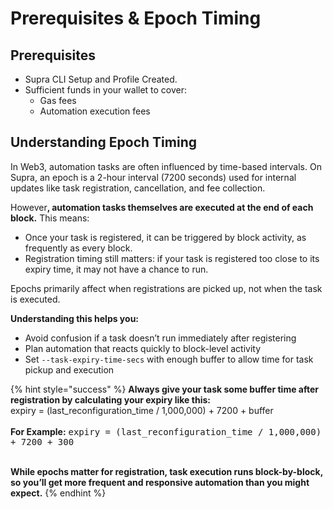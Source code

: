 # Prerequisites & Epoch Timing

## Prerequisites

* Supra CLI Setup and Profile Created.
* Sufficient funds in your wallet to cover:
  * Gas fees
  * Automation execution fees

## Understanding Epoch Timing

In Web3, automation tasks are often influenced by time-based intervals. On Supra, an epoch is a 2-hour interval (7200 seconds) used for internal updates like task registration, cancellation, and fee collection.&#x20;

Howeve&#x72;**, automation tasks themselves are executed at the end of each block.** This means:

* Once your task is registered, it can be triggered by block activity, as frequently as every block.
* Registration timing still matters: if your task is registered too close to its expiry time, it may not have a chance to run.

Epochs primarily affect when registrations are picked up, not when the task is executed.

**Understanding this helps you:**

* Avoid confusion if a task doesn’t run immediately after registering
* Plan automation that reacts quickly to block-level activity
* Set `--task-expiry-time-secs` with enough buffer to allow time for task pickup and execution

{% hint style="success" %}
**Always give your task some buffer time after registration by calculating your expiry like this:**\
expiry = (last\_reconfiguration\_time / 1,000,000) + 7200 + buffer \
\
**For Example:**  <kbd>expiry = (last\_reconfiguration\_time / 1,000,000) + 7200 + 300</kbd>&#x20;

\
**While epochs matter for registration, task execution runs block-by-block, so you’ll get more frequent and responsive automation than you might expect.**
{% endhint %}
